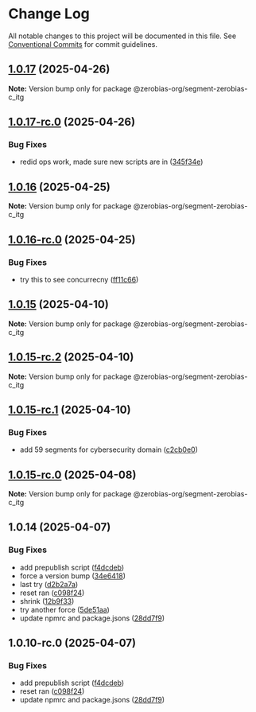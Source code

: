 # Change Log

All notable changes to this project will be documented in this file.
See [Conventional Commits](https://conventionalcommits.org) for commit guidelines.

## [1.0.17](https://github.com/zerobias-org/segment/compare/@zerobias-org/segment-zerobias-c_itg@1.0.17-rc.0...@zerobias-org/segment-zerobias-c_itg@1.0.17) (2025-04-26)

**Note:** Version bump only for package @zerobias-org/segment-zerobias-c_itg





## [1.0.17-rc.0](https://github.com/zerobias-org/segment/compare/@zerobias-org/segment-zerobias-c_itg@1.0.16...@zerobias-org/segment-zerobias-c_itg@1.0.17-rc.0) (2025-04-26)


### Bug Fixes

* redid ops work, made sure new scripts are in ([345f34e](https://github.com/zerobias-org/segment/commit/345f34ec926029dc141943b3e321676adb4a2888))





## [1.0.16](https://github.com/zerobias-org/segment/compare/@zerobias-org/segment-zerobias-c_itg@1.0.16-rc.0...@zerobias-org/segment-zerobias-c_itg@1.0.16) (2025-04-25)

**Note:** Version bump only for package @zerobias-org/segment-zerobias-c_itg





## [1.0.16-rc.0](https://github.com/zerobias-org/segment/compare/@zerobias-org/segment-zerobias-c_itg@1.0.15...@zerobias-org/segment-zerobias-c_itg@1.0.16-rc.0) (2025-04-25)


### Bug Fixes

* try this to see concurrecny ([ff11c66](https://github.com/zerobias-org/segment/commit/ff11c66d67cb9f185098fd640d4139178d29ae22))





## [1.0.15](https://github.com/zerobias-org/segment/compare/@zerobias-org/segment-zerobias-c_itg@1.0.15-rc.2...@zerobias-org/segment-zerobias-c_itg@1.0.15) (2025-04-10)

**Note:** Version bump only for package @zerobias-org/segment-zerobias-c_itg





## [1.0.15-rc.2](https://github.com/zerobias-org/segment/compare/@zerobias-org/segment-zerobias-c_itg@1.0.15-rc.1...@zerobias-org/segment-zerobias-c_itg@1.0.15-rc.2) (2025-04-10)

**Note:** Version bump only for package @zerobias-org/segment-zerobias-c_itg





## [1.0.15-rc.1](https://github.com/zerobias-org/segment/compare/@zerobias-org/segment-zerobias-c_itg@1.0.15-rc.0...@zerobias-org/segment-zerobias-c_itg@1.0.15-rc.1) (2025-04-10)


### Bug Fixes

* add 59 segments for cybersecurity domain ([c2cb0e0](https://github.com/zerobias-org/segment/commit/c2cb0e0c1f1eabb51d7f5a6ae6db98c1516fcdbe))





## [1.0.15-rc.0](https://github.com/zerobias-org/segment/compare/@zerobias-org/segment-zerobias-c_itg@1.0.14...@zerobias-org/segment-zerobias-c_itg@1.0.15-rc.0) (2025-04-08)

**Note:** Version bump only for package @zerobias-org/segment-zerobias-c_itg





## 1.0.14 (2025-04-07)


### Bug Fixes

* add prepublish  script ([f4dcdeb](https://github.com/zerobias-org/segment/commit/f4dcdebd8680d01e015ebc89587a9f70d641afe4))
* force a version bump ([34e6418](https://github.com/zerobias-org/segment/commit/34e6418d078a9f5caf40c511a89dcf0bdb606dc7))
* last try ([d2b2a7a](https://github.com/zerobias-org/segment/commit/d2b2a7afeca45e2d7ca0beaa1e1bed46a09a82c4))
* reset ran ([c098f24](https://github.com/zerobias-org/segment/commit/c098f240eaf5c840d8c595e05e0ad4eee510fe71))
* shrink ([12b9f33](https://github.com/zerobias-org/segment/commit/12b9f3366b3d0b69018a20f5b5f01d86ad87753f))
* try another force ([5de51aa](https://github.com/zerobias-org/segment/commit/5de51aa6220d857f3e235e2a0c7557b40ee8e5e3))
* update npmrc and package.jsons ([28dd7f9](https://github.com/zerobias-org/segment/commit/28dd7f9ea06676c82b88aabf586f5bb6b974bf3b))





## 1.0.10-rc.0 (2025-04-07)


### Bug Fixes

* add prepublish  script ([f4dcdeb](https://github.com/zerobias-org/segment/commit/f4dcdebd8680d01e015ebc89587a9f70d641afe4))
* reset ran ([c098f24](https://github.com/zerobias-org/segment/commit/c098f240eaf5c840d8c595e05e0ad4eee510fe71))
* update npmrc and package.jsons ([28dd7f9](https://github.com/zerobias-org/segment/commit/28dd7f9ea06676c82b88aabf586f5bb6b974bf3b))
